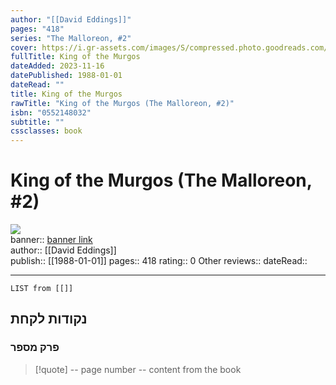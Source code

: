 ```yaml
---
author: "[[David Eddings]]"
pages: "418"
series: "The Malloreon, #2"
cover: https://i.gr-assets.com/images/S/compressed.photo.goodreads.com/books/1172550298l/189811.jpg
fullTitle: King of the Murgos
dateAdded: 2023-11-16
datePublished: 1988-01-01
dateRead: ""
title: King of the Murgos
rawTitle: "King of the Murgos (The Malloreon, #2)"
isbn: "0552148032"
subtitle: ""
cssclasses: book
---
```

# King of the Murgos (The Malloreon, #2)

![](https:&#x2F;&#x2F;i.gr-assets.com&#x2F;images&#x2F;S&#x2F;compressed.photo.goodreads.com&#x2F;books&#x2F;1172550298l&#x2F;189811.jpg)  
banner:: [banner link](https:&#x2F;&#x2F;i.gr-assets.com&#x2F;images&#x2F;S&#x2F;compressed.photo.goodreads.com&#x2F;books&#x2F;1172550298l&#x2F;189811.jpg)  
author:: [[David Eddings]]  
publish:: [[1988-01-01]]
pages:: 418
rating:: 0 
Other reviews:: 
dateRead:: 

<hr  style="clear:both"/>



```dataview
LIST from [[]]
```

## נקודות לקחת 

### פרק מספר
> [!quote] -- page number -- 
>  content from the book




```